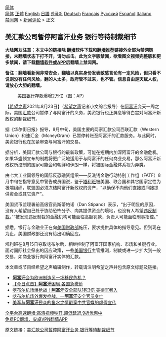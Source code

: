  <!-- 面包屑导航 --> <div class="breadcrumb"><!-- GTranslate: https://gtranslate.io/ -->  <div class="switcher notranslate">  <div class="selected">  <a href="#" onclick="return false;"> 简体</a>  </div>  <div class="option">  <a href="https://www.bannedbook.org" onclick="doGTranslate('zh-CN|zh-CN');jQuery('div.switcher div.selected a').html(jQuery(this).html());return false;" title="简体中文" class="nturl selected"> 简体</a>  <a href="https://www.bannedbook.org/zh-tw/" onclick="doGTranslate('zh-CN|zh-TW');jQuery('div.switcher div.selected a').html(jQuery(this).html());return false;" title="繁體中文" class="nturl"> 正體</a>  <a href="https://www.bannedbook.org/en/" onclick="doGTranslate('zh-CN|en');jQuery('div.switcher div.selected a').html(jQuery(this).html());return false;" title="English" class="nturl"> English</a>  <a href="https://www.bannedbook.org/ja/" onclick="doGTranslate('zh-CN|ja');jQuery('div.switcher div.selected a').html(jQuery(this).html());return false;" title="日本語" class="nturl"> 日語</a>  <a href="https://www.bannedbook.org/ko/" onclick="doGTranslate('zh-CN|ko');jQuery('div.switcher div.selected a').html(jQuery(this).html());return false;" title="한국어" class="nturl"> 한국어</a>  <a href="https://www.bannedbook.org/de/" onclick="doGTranslate('zh-CN|de');jQuery('div.switcher div.selected a').html(jQuery(this).html());return false;" title="Deutsch" class="nturl"> Deutsch</a>  <a href="https://www.bannedbook.org/fr/" onclick="doGTranslate('zh-CN|fr');jQuery('div.switcher div.selected a').html(jQuery(this).html());return false;" title="Français" class="nturl"> Français</a>  <a href="https://www.bannedbook.org/ru/" onclick="doGTranslate('zh-CN|ru');jQuery('div.switcher div.selected a').html(jQuery(this).html());return false;" title="Русский" class="nturl"> Русский</a>  <a href="https://www.bannedbook.org/es/" onclick="doGTranslate('zh-CN|es');jQuery('div.switcher div.selected a').html(jQuery(this).html());return false;" title="Español" class="nturl"> Español</a>  <a href="https://www.bannedbook.org/it/" onclick="doGTranslate('zh-CN|it');jQuery('div.switcher div.selected a').html(jQuery(this).html());return false;" title="Italiano" class="nturl"> Italiano</a>  </div>  </div>      <div class='breadcrumb-sub'><!-- Breadcrumb NavXT 6.3.0 --> <a href="https://www.bannedbook.org/" class="home">禁闻网</a> &gt; <a href="https://www.bannedbook.org/bnews/comments/" class="category">新闻评论</a> &gt; 正文</div></div><h2>美汇款公司暂停阿富汗业务 银行等待制裁细节</h2> <p class="notice"><b>大陆网友注意：本文中的链接除 <a href="https://github.com/bannedbook/fanqiang" >翻墙</a>软件下载和<a href="https://github.com/killgcd/justmysocks/blob/master/README.md">翻墙推荐</a>链接外全部为禁网链接，未翻墙状态下打不开，请勿点击。此为文字版禁闻，欲看图文视频完整版和更多禁闻，请下载<a href="https://github.com/bannedbook/fanqiang">翻墙软件或APP</a>后翻墙上禁闻网。</p><p>备注：翻墙看新闻非常安全，翻墙以真实身份发表敏感言论有一定风险，但只看不说则没有任何风险，翻的人太多，政府管不过来，也不管。信息自由是天赋人权，请放心大胆的翻墙。</b></p>  <div class="entry"> <figure> <p><figcaption><a href="https://www.bannedbook.org/bnews/tag/%e7%be%8e%e5%9b%bd/" class="st_tag internal_tag" rel="tag" title="标签 美国 下的日志">美国</a><a href="https://www.bannedbook.org/bnews/tag/%e9%93%b6%e8%a1%8c/" class="st_tag internal_tag" rel="tag" title="标签 银行 下的日志">银行</a>存款爆增2万亿（图：AP）</figcaption></figure> <p>【<span class='wp_keywordlink_affiliate'><a href="https://www.soundofhope.org" title="希望之声" target="_blank">希望之声</a></span>2021年8月23日】（<a href="https://www.bannedbook.org/bnews/tag/%e5%b8%8c%e6%9c%9b%e4%b9%8b%e5%a3%b0/" class="st_tag internal_tag" rel="tag" title="标签 希望之声 下的日志">希望之声</a>记者小文综合报导）在<a href="https://www.bannedbook.org/bnews/tag/%e9%98%bf%e5%af%8c%e6%b1%97/" class="st_tag internal_tag" rel="tag" title="标签 阿富汗 下的日志">阿富汗</a>变天一周之际，美国<a href="https://www.bannedbook.org/bnews/tag/%E6%B1%87%E6%AC%BE/" class="st_tag internal_tag" rel="tag" title="标签 汇款 下的日志">汇款</a>公司暂停了与阿富汗的义务，美资银行也正屏息等待白宫对阿富汗新政权的制裁细节。</p> <p>据《华尔街日报》报导，8月中旬，美国主要的两家汇款公司西联汇款（Western Union）和速汇金（MoneyGram）已暂停转账至阿富汗的汇款服务。与此同时，美资银行也在加紧审查与阿富汗的交易。</p>  <p>据分析，美国汇款公司与银行的最新政策，可能在短期内加深阿富汗的金融危机。如果华盛顿宣布的制裁将更广泛地适用于与阿富汗的任何商业交易，那么阿富汗新政权所控制的国家可能会和朝鲜和伊朗一样，将被国际金融体系视为异类。</p> <p>由七大工业国领导的国际反恐融资组织——反洗钱金融行动特别工作组（FATF）8月中旬在指导意见中警告成员国说，鉴于<a href="https://www.bannedbook.org/bnews/tag/%e5%a1%94%e5%88%a9%e7%8f%ad/" class="st_tag internal_tag" rel="tag" title="标签 塔利班 下的日志">塔利班</a>被美国、联合国和其它国家定性为极端组织，联盟国必须冻结阿富汗新政权的资产，“以确保不向他们直接或间接提供资金或其它资产”。</p>  <p>美国货币监理署前高级官员斯蒂帕诺（Dan Stipano）表示，“出于明显的原因，没有人希望自己处于协助恐怖分子、向其提供资金的境地，也没有人希望<a href="https://www.bannedbook.org/bnews/tag/%E8%BF%9D%E5%8F%8D%E5%88%B6%E8%A3%81/" class="st_tag internal_tag" rel="tag" title="标签 违反制裁 下的日志">违反制裁</a>。”“被发现违反制裁的金融机构可能面临高额罚款，负责人可能面临刑事指控。”</p> <p>据悉，银行与金融业正在向<a href="https://www.bannedbook.org/bnews/tag/%E7%BE%8E%E5%9B%BD%E8%B4%A2%E6%94%BF%E9%83%A8/" class="st_tag internal_tag" rel="tag" title="标签 美国财政部 下的日志">美国财政部</a>施压，要求提供具体的指导意见。但到现在为止，美国财政部还没有给出明确回应。</p>  <p>塔利班在8月15日夺取喀布尔后，相继控制了阿富汗国家机构、市场和关键行业。面对国际社会祭出的因应政策，一些<a href="https://www.bannedbook.org/bnews/tag/%E7%BE%8E%E5%9B%BD%E9%93%B6%E8%A1%8C/" class="st_tag internal_tag" rel="tag" title="标签 美国银行 下的日志">美国银行</a>主管推测，制裁或进一步扩大到一般交易，如商业银行向阿富汗实体的汇款。</p> <p>本文章或节目经希望之声编辑制作，转载请注明希望之声并包含原文标题及链接。 </p>  <ul class='op-related-articles' title='相关阅读'> <li><a href='https://www.bannedbook.org/bnews/baitai/20210824/1612050.html' target='_blank'><b>阿富汗</b>会为欧洲制造另一场移民危机？</a></li> <li><a href='https://www.bannedbook.org/bnews/bannedvideo/20210824/1612036.html' target='_blank'>【今日点击】<b>阿富汗</b>困局 各国急撤侨</a></li> <li><a href='https://www.bannedbook.org/bnews/taiwannews/20210824/1612021.html' target='_blank'>喀布尔机场爆枪战！<b>阿富汗</b>安全部队1死3伤 美德军卷入</a></li> <li><a href='https://www.bannedbook.org/bnews/baitai/20210824/1612007.html' target='_blank'>喀布尔机场外爆发枪战，一<b>阿富汗</b>安全官员身亡</a></li> <li><a href='https://www.bannedbook.org/bnews/baitai/20210824/1611989.html' target='_blank'>美军与<b>阿富汗</b>民众的鱼水之情戳穿中共官媒的虚假宣传</a></li> </ul> <p class="texttj"> <a href="https://github.com/bannedbook/fanqiang/wiki/V2ray%E6%9C%BA%E5%9C%BA" target="_blank">全平台高速翻墙:高清视频秒开,超低延迟,9折优惠中</a><br/> <a href="https://github.com/bannedbook/fanqiang/wiki/%E7%A6%81%E9%97%BB%E7%BD%91%E5%AE%89%E5%8D%93%E7%BF%BB%E5%A2%99%E6%96%B0%E9%97%BBAPP" target="_blank">免费PC翻墙、安卓VPN翻墙APP</a></p><p>原文链接：<a class="src_link"  href="https://www.soundofhope.org/post/538208" target="_blank">美汇款公司暂停阿富汗业务 银行等待制裁细节</a></p><a name='sharetosocial'></a>  <div style="margin-bottom:5px;padding-bottom:5px;clear:both"> <div id="archive-pix-1" class="banner-ads"> <!-- AuctionX Display platform tag START --> <div id="26318x728x90x621x_ADSLOT2" clicktrack="%%CLICK_URL_ESC%%"></div> <!-- AuctionX Display platform tag END --> </div> <div id="archive-pix-2" class="banner-ads"> <!-- AuctionX Display platform tag START --> <div id="26315x300x250x621x_ADSLOT2" clicktrack="%%CLICK_URL_ESC%%"></div> <!-- AuctionX Display platform tag END --> </div> </div>  <div id="archive-pix-1" class="banner-ads"> <!-- AuctionX Display platform tag START --> <div id="26318x728x90x621x_ADSLOT3" clicktrack="%%CLICK_URL_ESC%%"></div> <!-- AuctionX Display platform tag END --> </div> </div><!--END ENTRY--> 